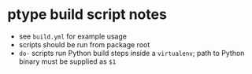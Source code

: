 # ptype build script notes

- see `build.yml` for example usage
- scripts should be run from package root
- `do-` scripts run Python build steps inside a `virtualenv`; path to Python binary must be supplied as `$1`
